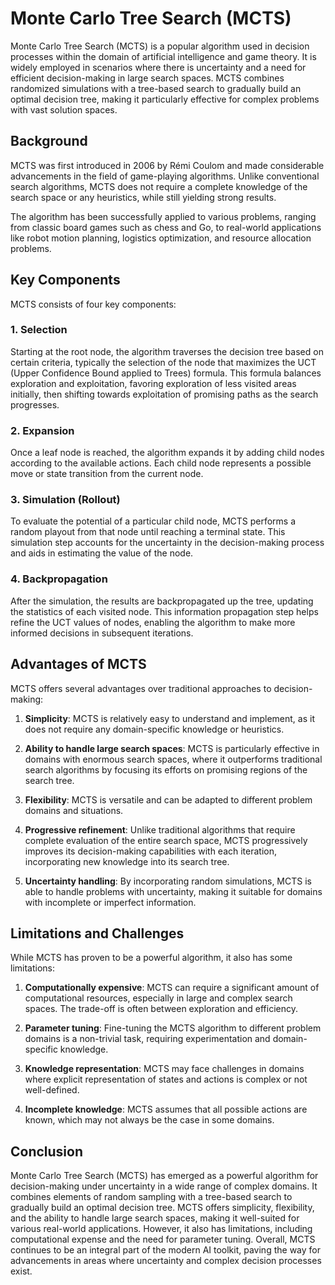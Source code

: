 # Monte Carlo Tree Search (MCTS)

Monte Carlo Tree Search (MCTS) is a popular algorithm used in decision processes within the domain of artificial intelligence and game theory. It is widely employed in scenarios where there is uncertainty and a need for efficient decision-making in large search spaces. MCTS combines randomized simulations with a tree-based search to gradually build an optimal decision tree, making it particularly effective for complex problems with vast solution spaces.


## Background

MCTS was first introduced in 2006 by Rémi Coulom and made considerable advancements in the field of game-playing algorithms. Unlike conventional search algorithms, MCTS does not require a complete knowledge of the search space or any heuristics, while still yielding strong results.

The algorithm has been successfully applied to various problems, ranging from classic board games such as chess and Go, to real-world applications like robot motion planning, logistics optimization, and resource allocation problems.


## Key Components

MCTS consists of four key components:

### 1. Selection

Starting at the root node, the algorithm traverses the decision tree based on certain criteria, typically the selection of the node that maximizes the UCT (Upper Confidence Bound applied to Trees) formula. This formula balances exploration and exploitation, favoring exploration of less visited areas initially, then shifting towards exploitation of promising paths as the search progresses.

### 2. Expansion

Once a leaf node is reached, the algorithm expands it by adding child nodes according to the available actions. Each child node represents a possible move or state transition from the current node.

### 3. Simulation (Rollout)

To evaluate the potential of a particular child node, MCTS performs a random playout from that node until reaching a terminal state. This simulation step accounts for the uncertainty in the decision-making process and aids in estimating the value of the node.

### 4. Backpropagation

After the simulation, the results are backpropagated up the tree, updating the statistics of each visited node. This information propagation step helps refine the UCT values of nodes, enabling the algorithm to make more informed decisions in subsequent iterations.


## Advantages of MCTS

MCTS offers several advantages over traditional approaches to decision-making:

1. **Simplicity**: MCTS is relatively easy to understand and implement, as it does not require any domain-specific knowledge or heuristics.

2. **Ability to handle large search spaces**: MCTS is particularly effective in domains with enormous search spaces, where it outperforms traditional search algorithms by focusing its efforts on promising regions of the search tree.

3. **Flexibility**: MCTS is versatile and can be adapted to different problem domains and situations.

4. **Progressive refinement**: Unlike traditional algorithms that require complete evaluation of the entire search space, MCTS progressively improves its decision-making capabilities with each iteration, incorporating new knowledge into its search tree.

5. **Uncertainty handling**: By incorporating random simulations, MCTS is able to handle problems with uncertainty, making it suitable for domains with incomplete or imperfect information.


## Limitations and Challenges

While MCTS has proven to be a powerful algorithm, it also has some limitations:

1. **Computationally expensive**: MCTS can require a significant amount of computational resources, especially in large and complex search spaces. The trade-off is often between exploration and efficiency.

2. **Parameter tuning**: Fine-tuning the MCTS algorithm to different problem domains is a non-trivial task, requiring experimentation and domain-specific knowledge.

3. **Knowledge representation**: MCTS may face challenges in domains where explicit representation of states and actions is complex or not well-defined.

4. **Incomplete knowledge**: MCTS assumes that all possible actions are known, which may not always be the case in some domains.


## Conclusion

Monte Carlo Tree Search (MCTS) has emerged as a powerful algorithm for decision-making under uncertainty in a wide range of complex domains. It combines elements of random sampling with a tree-based search to gradually build an optimal decision tree. MCTS offers simplicity, flexibility, and the ability to handle large search spaces, making it well-suited for various real-world applications. However, it also has limitations, including computational expense and the need for parameter tuning. Overall, MCTS continues to be an integral part of the modern AI toolkit, paving the way for advancements in areas where uncertainty and complex decision processes exist.